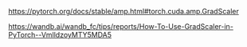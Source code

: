 https://pytorch.org/docs/stable/amp.html#torch.cuda.amp.GradScaler

https://wandb.ai/wandb_fc/tips/reports/How-To-Use-GradScaler-in-PyTorch--VmlldzoyMTY5MDA5